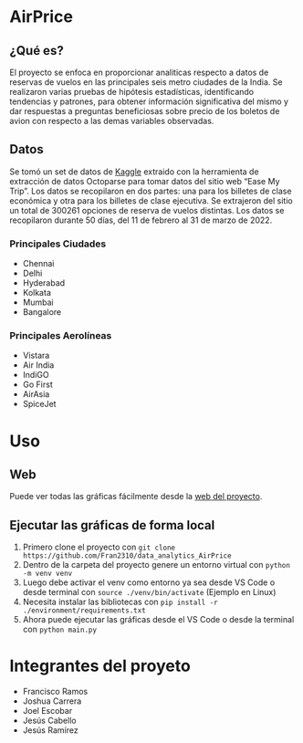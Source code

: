 # AirPrice
## ¿Qué es?
El proyecto se enfoca en proporcionar analiticas respecto a datos de reservas de vuelos en las principales seis metro ciudades de la India. Se realizaron varias pruebas de hipótesis estadísticas, identificando tendencias y patrones, para obtener información significativa del mismo y dar respuestas a preguntas beneficiosas sobre precio de los boletos de avion con respecto a las demas variables observadas.

## Datos
Se tomó un set de datos de [Kaggle](https://www.kaggle.com/datasets/shubhambathwal/flight-price-prediction) extraido con la herramienta de extracción de datos Octoparse para tomar datos del sitio web “Ease My Trip”. Los datos se recopilaron en dos partes: una para los billetes de clase económica y otra para los billetes de clase ejecutiva. Se extrajeron del sitio un total de 300261 opciones de reserva de vuelos distintas. Los datos se recopilaron durante 50 días, del 11 de febrero al 31 de marzo de 2022.

### Principales Ciudades
- Chennai
- Delhi
- Hyderabad
- Kolkata
- Mumbai
- Bangalore

### Principales Aerolíneas
- Vistara
- Air India
- IndiGO
- Go First
- AirAsia
- SpiceJet

# Uso

## Web

Puede ver todas las gráficas fácilmente desde la [web del proyecto](https://fran2310.github.io/data_analytics_AirPrice/web/index.html).

##  Ejecutar las gráficas de forma local
1. Primero clone el proyecto con `git clone https://github.com/Fran2310/data_analytics_AirPrice`
1. Dentro de la carpeta del proyecto genere un entorno virtual con `python -m venv venv`
2. Luego debe activar el venv como entorno ya sea desde VS Code o desde terminal con `source ./venv/bin/activate` (Ejemplo en Linux)
3. Necesita instalar las bibliotecas con `pip install -r ./environment/requirements.txt`
4. Ahora puede ejecutar las gráficas desde el VS Code o desde la terminal con `python main.py`

# Integrantes del proyeto
- Francisco Ramos
- Joshua Carrera
- Joel Escobar
- Jesús Cabello
- Jesús Ramírez